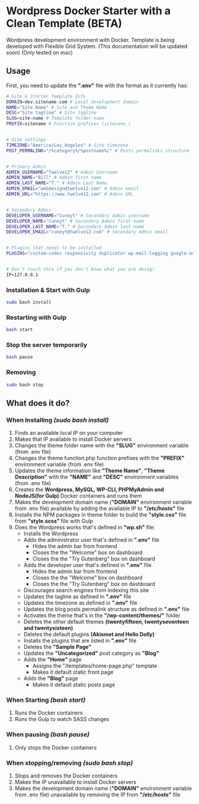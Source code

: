 # Wordpress Docker Starter with a Clean Template (BETA)
Wordpress development environment with Docker. Template is being developed with Flexible Grid System. (This documentation will be updated soon) (Only tested on mac)
	

## Usage
First, you need to update the **".env"** file with the format as it currently has:
```bash
# Site & Starter Template Info
DOMAIN=dev.sitename.com # Local development domain
NAME="Site Name" # Site and Theme Name
DESC="Site tagline" # Site tagline
SLUG=site-name # Template folder name
PREFIX=sitename # Function prefixes (sitename_)


# Site settings
TIMEZONE="America/Los_Angeles" # Site timezone
POST_PERMALINK="/%category%/%postname%/" # Posts permalinks structure


# Primary Admin
ADMIN_USERNAME="Twelve12" # Admin Username
ADMIN_NAME="Bill" # Admin first name
ADMIN_LAST_NAME="T." # Admin Last Name
ADMIN_EMAIL="webdesign@twelve12.com" # Admin email
ADMIN_URL="https://www.twelve12.com" # Admin URL


# Secondary Admin
DEVELOPER_USERNAME="Cuneyt" # Secondary Admin username
DEVELOPER_NAME="Cuneyt" # Secondary Admin first name
DEVELOPER_LAST_NAME="T." # Secondary Admin last name
DEVELOPER_EMAIL="cuneyt@twelve12.com" # Secondary Admin email


# Plugins that needs to be installed
PLUGINS="custom-codes responsivity duplicator wp-mail-logging google-analytics-for-wordpress fast-velocity-minify invisible-recaptcha"


# Don't touch this if you don't know what you are doing!
IP=127.0.0.1

```


### Installation & Start with Gulp
```bash
sudo bash install
```

### Restarting with Gulp
```bash
bash start
```

### Stop the server temporarily
```bash
bash pause
```

### Removing
```bash
sudo bash stop
```


## What does it do?
### When Installing *(sudo bash install)*
1. Finds an available local IP on your computer
2. Makes that IP available to install Docker servers
3. Changes the theme folder name with the **"SLUG"** environment variable (from .env file)
4. Changes the theme function.php function prefixes with the **"PREFIX"** environment variable (from .env file)
5. Updates the theme information like **"Theme Name"**, **"Theme Description"** with the **"NAME"** and **"DESC"** environment variables (from .env file)
6. Creates the **Wordpress, MySQL, WP-CLI, PHPMyAdmin and NodeJS(for Gulp)** Docker containers and runs them
7. Makes the development domain name (**"DOMAIN"** environment variable from .env file) available by adding the available IP to **"/etc/hosts"** file
8. Installs the NPM packages in theme folder to build the **"style.css"** file from **"style.scss"** file with Gulp
9. Does the Wordpress works that's defined in **"wp.sh"** file:
	* Installs the Wordpress
	* Adds the administrator user that's defined in **".env"** file
		* Hides the admin bar from frontend
		* Closes the the "Welcome" box on dashboard
		* Closes the the "Try Gutenberg" box on dashboard
	* Adds the developer user that's defined in **".env"** file
		* Hides the admin bar from frontend
		* Closes the the "Welcome" box on dashboard
		* Closes the the "Try Gutenberg" box on dashboard
	* Discourages search engines from indexing this site
	* Updates the tagline as defined in **".env"** file
	* Updates the timezone as defined in **".env"** file
	* Updates the blog posts permalink structure as defined in **".env"** file
	* Activates the theme that's in the **"/wp-content/themes/"** folder
	* Deletes the other default themes **(twentyfifteen, twentyseventeen and twentysixteen)**
	* Deletes the default plugins **(Akismet and Hello Dolly)**
	* Installs the plugins that are listed in **".env"** file
	* Deletes the **"Sample Page"**
	* Updates the **"Uncategorized"** post category as **"Blog"**
	* Adds the **"Home"** page
		* Assigns the "/templates/home-page.php" template
		* Makes it default static front page
	* Adds the **"Blog"** page
		* Makes it default static posts page

### When Starting *(bash start)*
1. Runs the Docker containers
2. Runs the Gulp to watch SASS changes


### When pausing *(bash pause)*
1. Only stops the Docker containers


### When stopping/removing *(sudo bash stop)*
1. Stops and removes the Docker containers
2. Makes the IP unavailable to install Docker servers
3. Makes the development domain name (**"DOMAIN"** environment variable from .env file) unavailable by removing the IP from **"/etc/hosts"** file
